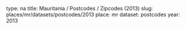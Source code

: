type: na
title: Mauritania / Postcodes / Zipcodes (2013)
slug: places/mr/datasets/postcodes/2013
place: mr
dataset: postcodes
year: 2013
